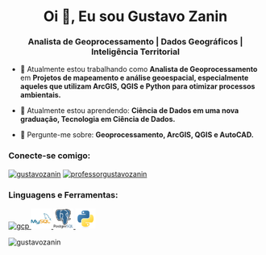 <h1 align="center">Oi 👋, Eu sou Gustavo Zanin</h1>
<h3 align="center">Analista de Geoprocessamento | Dados Geográficos | Inteligência Territorial</h3>

- 🔭 Atualmente estou trabalhando como **Analista de Geoprocessamento** em **Projetos de mapeamento e análise geoespacial, especialmente aqueles que utilizam ArcGIS, QGIS e Python para otimizar processos ambientais.**

- 🌱 Atualmente estou aprendendo: **Ciência de Dados em uma nova graduação, Tecnologia em Ciência de Dados.**

- 💬 Pergunte-me sobre: **Geoprocessamento, ArcGIS, QGIS e AutoCAD.**

<h3 align="left">Conecte-se comigo:</h3>
<p align="left">
<a href="https://linkedin.com/in/gustavozanin" target="blank"><img align="center" src="https://raw.githubusercontent.com/rahuldkjain/github-profile-readme-generator/master/src/images/icons/Social/linked-in-alt.svg" alt="gustavozanin" height="30" width="40" /></a>
<a href="https://instagram.com/professorgustavozanin" target="blank"><img align="center" src="https://raw.githubusercontent.com/rahuldkjain/github-profile-readme-generator/master/src/images/icons/Social/instagram.svg" alt="professorgustavozanin" height="30" width="40" /></a>
</p>

<h3 align="left">Linguagens e Ferramentas:</h3>
<p align="left">
<a href="https://cloud.google.com" target="_blank" rel="noreferrer"> 
  <img src="https://www.vectorlogo.zone/logos/google_cloud/google_cloud-icon.svg" alt="gcp" width="40" height="40"/> 
</a> 
<a href="https://www.mysql.com/" target="_blank" rel="noreferrer"> 
  <img src="https://raw.githubusercontent.com/devicons/devicon/master/icons/mysql/mysql-original-wordmark.svg" alt="mysql" width="40" height="40"/> 
</a> 
<a href="https://www.postgresql.org" target="_blank" rel="noreferrer"> 
  <img src="https://raw.githubusercontent.com/devicons/devicon/master/icons/postgresql/postgresql-original-wordmark.svg" alt="postgresql" width="40" height="40"/> 
</a> 
<a href="https://www.python.org" target="_blank" rel="noreferrer"> 
  <img src="https://raw.githubusercontent.com/devicons/devicon/master/icons/python/python-original.svg" alt="python" width="40" height="40"/> 
</a> 
</p>

<p><img align="center" src="https://github-readme-stats.vercel.app/api/top-langs?username=gustavozanin&show_icons=true&locale=en&layout=compact" alt="gustavozanin" /></p>
